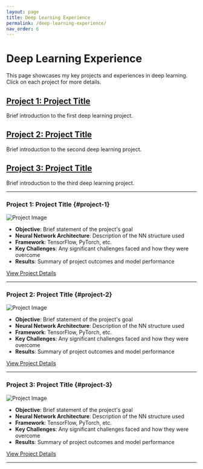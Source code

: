 ```yaml
---
layout: page
title: Deep Learning Experience
permalink: /deep-learning-experience/
nav_order: 6
---
```


# Deep Learning Experience

This page showcases my key projects and experiences in deep learning. Click on each project for more details.

## [Project 1: Project Title](#project-1)
Brief introduction to the first deep learning project.

## [Project 2: Project Title](#project-2)
Brief introduction to the second deep learning project.

## [Project 3: Project Title](#project-3)
Brief introduction to the third deep learning project.

---

### Project 1: Project Title {#project-1}

![Project Image](path/to/dl_image1.jpg)

- **Objective**: Brief statement of the project's goal
- **Neural Network Architecture**: Description of the NN structure used
- **Framework**: TensorFlow, PyTorch, etc.
- **Key Challenges**: Any significant challenges faced and how they were overcome
- **Results**: Summary of project outcomes and model performance

[View Project Details](link-to-detailed-page-or-github-repo)

---

### Project 2: Project Title {#project-2}

![Project Image](path/to/dl_image2.jpg)

- **Objective**: Brief statement of the project's goal
- **Neural Network Architecture**: Description of the NN structure used
- **Framework**: TensorFlow, PyTorch, etc.
- **Key Challenges**: Any significant challenges faced and how they were overcome
- **Results**: Summary of project outcomes and model performance

[View Project Details](link-to-detailed-page-or-github-repo)

---

### Project 3: Project Title {#project-3}

![Project Image](path/to/dl_image3.jpg)

- **Objective**: Brief statement of the project's goal
- **Neural Network Architecture**: Description of the NN structure used
- **Framework**: TensorFlow, PyTorch, etc.
- **Key Challenges**: Any significant challenges faced and how they were overcome
- **Results**: Summary of project outcomes and model performance

[View Project Details](link-to-detailed-page-or-github-repo)

---